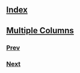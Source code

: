 ## [Index](https://github.com/IIKUYY/CSS/main/README.md)
## [Multiple Columns](https://github.com/IIKUYY/CSS/blob/main/Chapter07/Ch7.md)

### [Prev](https://github.com/IIKUYY/CSS/blob/main/Chapter06/README.md)
### [Next](https://github.com/IIKUYY/CSS/blob/main/Chapter08/README.md)